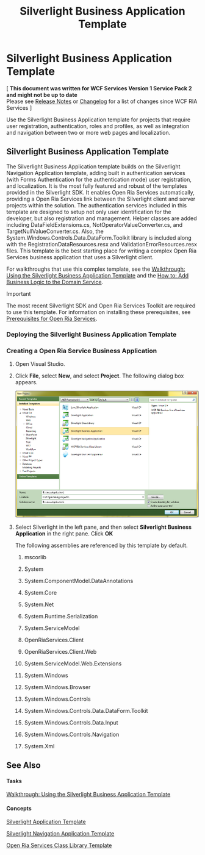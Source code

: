 ﻿---
title: Silverlight Business Application Template
TOCTitle: Silverlight Business Application Template
ms:assetid: bbb3fdb6-f2f9-4625-8405-3db05077046b
ms:mtpsurl: https://msdn.microsoft.com/en-us/library/Hh180769(v=VS.91)
ms:contentKeyID: 35437169
ms.date: 08/19/2013
mtps_version: v=VS.91
---

# Silverlight Business Application Template

\[ **This document was written for WCF Services Version 1 Service Pack 2 and might not be up to date** <br />
Please see [Release Notes](https://github.com/OpenRIAServices/OpenRiaServices/releases) or [Changelog](https://github.com/OpenRIAServices/OpenRiaServices/blob/main/Changelog.md) for a list of changes since WCF RIA Services \]

Use the Silverlight Business Application template for projects that require user registration, authentication, roles and profiles, as well as integration and navigation between two or more web pages and localization.

## Silverlight Business Application Template

The Silverlight Business Application template builds on the Silverlight Navigation Application template, adding built in authentication services (with Forms Authentication for the authentication mode) user registration, and localization. It is the most fully featured and robust of the templates provided in the Silverlight SDK. It enables Open Ria Services automatically, providing a Open Ria Services link between the Silverlight client and server projects within the solution. The authentication services included in this template are designed to setup not only user identification for the developer, but also registration and management. Helper classes are added including DataFieldExtensions.cs, NotOperatorValueConverter.cs, and TargetNullValueConverter.cs. Also, the System.Windows.Controls.Data.DataForm.Toolkit library is included along with the RegistrationDataResources.resx and ValidationErrorResources.resx files. This template is the best starting place for writing a complex Open Ria Services business application that uses a Silverlight client.

For walkthroughs that use this complex template, see the [Walkthrough: Using the Silverlight Business Application Template](./ee707360) and the [How to: Add Business Logic to the Domain Service](./ee796240).


> [!IMPORTANT]
> The most recent Silverlight SDK and Open Ria Services Toolkit are required to use this template. For information on installing these prerequisites, see <A href="gg512106(v=vs.91).md">Prerequisites for Open Ria Services</A>.


### Deploying the Silverlight Business Application Template

### Creating a Open Ria Service Business Application

1.  Open Visual Studio.

2.  Click **File**, select **New**, and select **Project**. The following dialog box appears.
    
    ![New Silverlight Business Application Dialog](./images\Hh180769.new_sl_bus_app.png "New Silverlight Business Application Dialog")

3.  Select Silverlight in the left pane, and then select **Silverlight Business Application** in the right pane. Click **OK**
    
    The following assemblies are referenced by this template by default.
    
    1.  mscorlib
    
    2.  System
    
    3.  System.ComponentModel.DataAnnotations
    
    4.  System.Core
    
    5.  System.Net
    
    6.  System.Runtime.Serialization
    
    7.  System.ServiceModel
    
    8.  OpenRiaServices.Client
    
    9.  OpenRiaServices.Client.Web
    
    10. System.ServiceModel.Web.Extensions
    
    11. System.Windows
    
    12. System.Windows.Browser
    
    13. System.Windows.Controls
    
    14. System.Windows.Controls.Data.DataForm.Toolkit
    
    15. System.Windows.Controls.Data.Input
    
    16. System.Windows.Controls.Navigation
    
    17. System.Xml

## See Also

#### Tasks

[Walkthrough: Using the Silverlight Business Application Template](./ee707360)

#### Concepts

[Silverlight Application Template](./hh180770)

[Silverlight Navigation Application Template](./hh180767)

[Open Ria Services Class Library Template](./hh180768)

